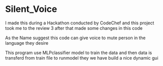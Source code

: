 # Silent_Voice
I made this during a Hackathon conducted by CodeChef and this project took me to the review 3 after that made some changes in this code

As the Name suggest this code can give voice to mute person in the language they desire

This program use MLPclassifier model to train the data and then data is transferd from train file to runmodel they we have build a nice dynamic gui

